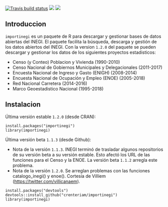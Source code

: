 <!-- badges: start -->
[![Travis build status](https://travis-ci.org/crenteriam/importinegi.svg?branch=master)](https://travis-ci.org/crenteriam/importinegi) [![](https://www.r-pkg.org/badges/version-last-release/importinegi)](https://cran.r-project.org/package=importinegi) [![](https://cranlogs.r-pkg.org/badges/importinegi)](https://cran.r-project.org/package=importinegi)
<!-- badges: end -->
 
## Introduccion

`importinegi` es un paquete de R para descargar y gestionar bases de datos abiertas del INEGI. El paquete facilita la búsqueda, descarga y gestión de los datos abiertos del INEGI. Con la version `1.2.0` del paquete se pueden descargar y gestionar los datos de los siguientes proyectos estadisticos:

- Censo (y Conteo) Poblacion y Vivienda (1990-2010)
- Censo Nacional de Gobiernos Municipales y Delegacionales (2011-2017)
- Encuesta Nacional de Ingreso y Gasto (ENIGH) (2008-2014)
- Encuesta Nacional de Ocupación y Empleo (ENOE) (2005-2018)
- Red Nacional Carretera (2014-2016)
- Marco Geoestadistico Nacional (1995-2018)

## Instalacion

Última versión estable `1.2.0` (desde CRAN):
```
install.packages("importinegi")
library(importinegi)
```

Última versión beta `1.1.3` (desde Github):

- Nota de la versión `1.1.3`. INEGI terminó de trasladar algunos repositorios de su versión beta a su versión estable. Esto afectó los URL de las funciones para el Censo y la ENOE. La versión beta `1.1.2` arregla este problema.
- Nota de la versión `1.2.0`. Se arreglan problemas con las funciones catalogo_inegi() y enoe(). Cortesía de Villiem (https://twitter.com/villicanaem).

```
install.packages("devtools")
devtools::install_github("crenteriam/importinegi")
library(importinegi)
```
